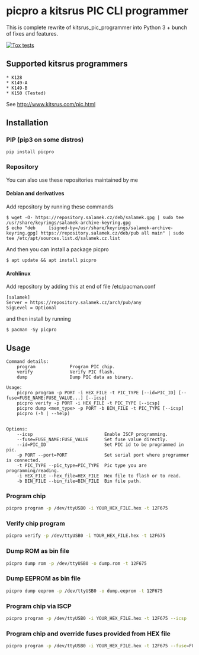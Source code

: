 # picpro a kitsrus PIC CLI programmer

This is complete rewrite of kitsrus_pic_programmer into Python 3 + bunch of fixes and features.

[![Tox tests](https://github.com/Salamek/picpro/actions/workflows/python-test.yml/badge.svg)](https://github.com/Salamek/picpro/actions/workflows/python-test.yml)

## Supported kitsrus programmers
    * K128
    * K149-A
    * K149-B
    * K150 (Tested)
    
See http://www.kitsrus.com/pic.html
    

## Installation

### PIP (pip3 on some distros)

```
pip install picpro
```

### Repository
You can also use these repositories maintained by me
#### Debian and derivatives

Add repository by running these commands

```
$ wget -O- https://repository.salamek.cz/deb/salamek.gpg | sudo tee /usr/share/keyrings/salamek-archive-keyring.gpg
$ echo "deb     [signed-by=/usr/share/keyrings/salamek-archive-keyring.gpg] https://repository.salamek.cz/deb/pub all main" | sudo tee /etc/apt/sources.list.d/salamek.cz.list
```

And then you can install a package picpro

```
$ apt update && apt install picpro
```

#### Archlinux

Add repository by adding this at end of file /etc/pacman.conf

```
[salamek]
Server = https://repository.salamek.cz/arch/pub/any
SigLevel = Optional
```

and then install by running

```
$ pacman -Sy picpro
```


## Usage

```
Command details:
    program             Program PIC chip.
    verify              Verify PIC flash.
    dump                Dump PIC data as binary.

Usage:
    picpro program -p PORT -i HEX_FILE -t PIC_TYPE [--id=PIC_ID] [--fuse=FUSE_NAME:FUSE_VALUE...] [--icsp]
    picpro verify -p PORT -i HEX_FILE -t PIC_TYPE [--icsp]
    picpro dump <mem_type> -p PORT -b BIN_FILE -t PIC_TYPE [--icsp]
    picpro (-h | --help)


Options:
    --icsp                           Enable ISCP programming.
    --fuse=FUSE_NAME:FUSE_VALUE      Set fuse value directly.
    --id=PIC_ID                      Set PIC id to be programmed in pic.
    -p PORT --port=PORT              Set serial port where programmer is connected.
    -t PIC_TYPE --pic_type=PIC_TYPE  Pic type you are programming/reading.
    -i HEX_FILE --hex_file=HEX_FILE  Hex file to flash or to read.
    -b BIN_FILE --bin_file=BIN_FILE  Bin file path.

```

### Program chip

```bash
picpro program -p /dev/ttyUSB0 -i YOUR_HEX_FILE.hex -t 12F675
```

### Verify chip program

```bash
picpro verify -p /dev/ttyUSB0 -i YOUR_HEX_FILE.hex -t 12F675
```

### Dump ROM as bin file

```bash
picpro dump rom -p /dev/ttyUSB0 -o dump.rom -t 12F675
```

### Dump EEPROM as bin file

```bash
picpro dump eeprom -p /dev/ttyUSB0 -o dump.eeprom -t 12F675
```

### Program chip via ISCP

```bash
picpro program -p /dev/ttyUSB0 -i YOUR_HEX_FILE.hex -t 12F675 --icsp
```

### Program chip and override fuses provided from HEX file

```bash
picpro program -p /dev/ttyUSB0 -i YOUR_HEX_FILE.hex -t 12F675 --fuse=FUSE_NAME:FUSE_VALUE --fuse=FUSE_NAME:FUSE_VALUE
```

